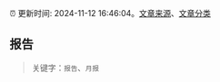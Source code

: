 :alarm_clock: 更新时间: 2024-11-12 16:46:04。[文章来源](/README.md)、[文章分类](/TAGS.md)

## 报告


> 关键字：`报告`、`月报`




